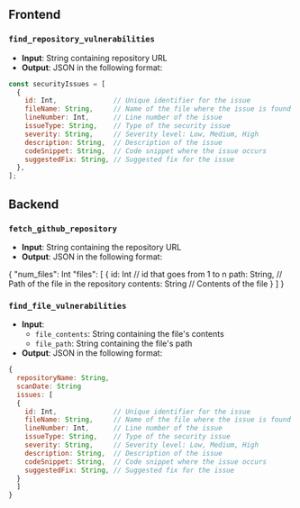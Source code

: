 ## Frontend

### `find_repository_vulnerabilities`
- **Input**: String containing repository URL  
- **Output**: JSON in the following format:

```javascript
const securityIssues = [
  {
    id: Int,              // Unique identifier for the issue
    fileName: String,     // Name of the file where the issue is found
    lineNumber: Int,      // Line number of the issue
    issueType: String,    // Type of the security issue
    severity: String,     // Severity level: Low, Medium, High
    description: String,  // Description of the issue
    codeSnippet: String,  // Code snippet where the issue occurs
    suggestedFix: String, // Suggested fix for the issue
  },
];
```

## Backend

### `fetch_github_repository`
- **Input**: String containing the repository URL  
- **Output**: JSON in the following format:

{
  "num_files": Int
  "files": 
  [
    {
      id: Int // id that goes from 1 to n
      path: String,    // Path of the file in the repository
      contents: String // Contents of the file
    }
  ]
}

### `find_file_vulnerabilities`
- **Input**: 
  - `file_contents`: String containing the file's contents  
  - `file_path`: String containing the file's path  
- **Output**: JSON in the following format:

```javascript
{
  repositoryName: String, 
  scanDate: String
  issues: [
  {
    id: Int,              // Unique identifier for the issue
    fileName: String,     // Name of the file where the issue is found
    lineNumber: Int,      // Line number of the issue
    issueType: String,    // Type of the security issue
    severity: String,     // Severity level: Low, Medium, High
    description: String,  // Description of the issue
    codeSnippet: String,  // Code snippet where the issue occurs
    suggestedFix: String, // Suggested fix for the issue
  }
  ]
}
```
